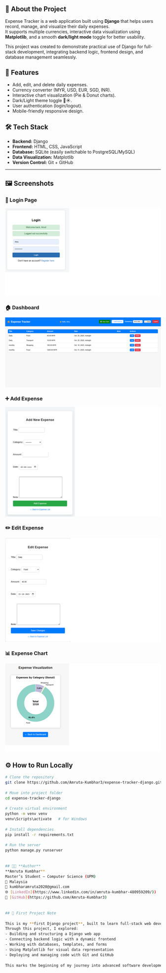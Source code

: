 ## 🧾 About the Project

Expense Tracker is a web application built using **Django** that helps users record, manage, and visualize their daily expenses.  
It supports multiple currencies, interactive data visualization using **Matplotlib**, and a smooth **dark/light mode** toggle for better usability.

This project was created to demonstrate practical use of Django for full-stack development, integrating backend logic, frontend design, and database management seamlessly.

## 🚀 Features

- Add, edit, and delete daily expenses.
- Currency converter (MYR, USD, EUR, SGD, INR).
- Interactive chart visualization (Pie & Donut charts).
- Dark/Light theme toggle 🌙☀️.
- User authentication (login/logout).
- Mobile-friendly responsive design.



## 🛠️ Tech Stack

- **Backend:** Django
- **Frontend:** HTML, CSS, JavaScript
- **Database:** SQLite (easily switchable to PostgreSQL/MySQL)
- **Data Visualization:** Matplotlib
- **Version Control:** Git + GitHub

---

## 🖼️ Screenshots

### 🔐 Login Page
![Login Page](https://github.com/Amruta-Kumbhar3/expense-tracker-django/blob/main/expenses/screenshots/login.png?raw=true)


### 🏠 Dashboard
![Dashboard](https://github.com/Amruta-Kumbhar3/expense-tracker-django/blob/main/expenses/screenshots/dashboard.png?raw=true)

### ➕ Add Expense
![Add Expense](https://github.com/Amruta-Kumbhar3/expense-tracker-django/blob/main/expenses/screenshots/add_expense.png?raw=true)

### ✏️ Edit Expense
![Edit Expense](https://github.com/Amruta-Kumbhar3/expense-tracker-django/blob/main/expenses/screenshots/edit_expense.png?raw=true)

### 📊 Expense Chart
![Chart](https://github.com/Amruta-Kumbhar3/expense-tracker-django/blob/main/expenses/screenshots/chart.png?raw=true)


## ⚙️ How to Run Locally

```bash
# Clone the repository
git clone https://github.com/Amruta-Kumbhar3/expense-tracker-django.git

# Move into project folder
cd expense-tracker-django

# Create virtual environment
python -m venv venv
venv\Scripts\activate   # for Windows

# Install dependencies
pip install -r requirements.txt

# Run the server
python manage.py runserver


## 👩‍💻 **Author**
**Amruta Kumbhar**  
Master’s Student – Computer Science (UPM)  
📍 Malaysia  
📧 kumbharamruta2020@gmail.com
🌐 [LinkedIn](https://www.linkedin.com/in/amruta-kumbhar-480959209/))  
🐙 [GitHub](https://github.com/Amruta-Kumbhar3)


## 🌱 First Project Note

This is my **first Django project**, built to learn full-stack web development hands-on.  
Through this project, I explored:
- Building and structuring a Django web app  
- Connecting backend logic with a dynamic frontend  
- Working with databases, templates, and forms  
- Using Matplotlib for visual data representation  
- Deploying and managing code with Git and GitHub  

This marks the beginning of my journey into advanced software development and AI-integrated applications.
